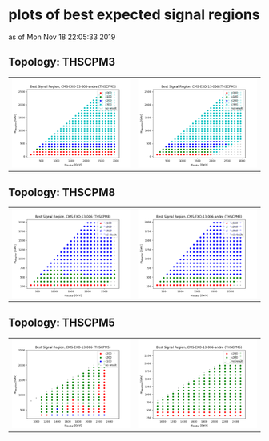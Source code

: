 # plots of best expected signal regions
as of Mon Nov 18 22:05:33 2019

## Topology: THSCPM3
<table><tr>
<td><img src="bestSR_CMS-EXO-13-006-andre_THSCPM3.png" />
<td><img src="bestSR_CMS-EXO-13-006_THSCPM3.png" />
</tr></table>

## Topology: THSCPM8
<table><tr>
<td><img src="bestSR_CMS-EXO-13-006_THSCPM8.png" />
<td><img src="bestSR_CMS-EXO-13-006-andre_THSCPM8.png" />
</tr></table>

## Topology: THSCPM5
<table><tr>
<td><img src="bestSR_CMS-EXO-13-006_THSCPM5.png" />
<td><img src="bestSR_CMS-EXO-13-006-andre_THSCPM5.png" />
</tr></table>
